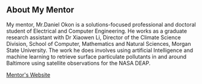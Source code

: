 ## About My Mentor

My mentor, Mr.Daniel Okon is a solutions-focused professional and doctoral student of Electrical and Computer Engineering. He works as a graduate research assistant with Dr Xiaowen Li, Director of the Climate Science Division, School of Computer, Mathematics and Natural Sciences, Morgan State University. The work he does involves using artificial Intelligence and machine learning to retrieve surface particulate pollutants in and around Baltimore using satellite observations for the NASA DEAP.

[Mentor's Website](https://www.morgan.edu/climate-science/student-research-and-internships/our-students)


